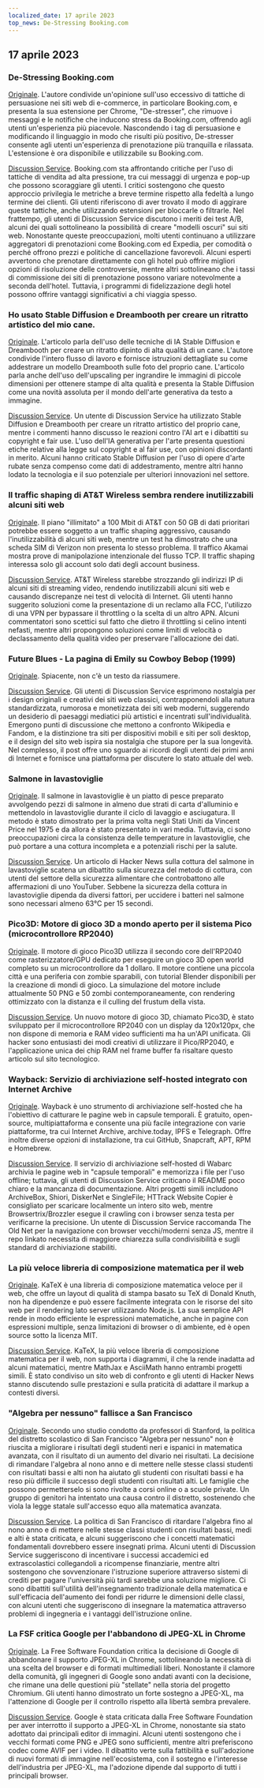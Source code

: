```yaml
---
localized_date: 17 aprile 2023
top_news: De-Stressing Booking.com
---
```


## 17 aprile 2023

### De-Stressing Booking.com

[Originale](https://www.alexcharlton.co/projects/booking-com-de-stresser).
L'autore condivide un'opinione sull'uso eccessivo di tattiche di persuasione nei siti web di e-commerce, in particolare Booking.com, e presenta la sua estensione per Chrome, "De-stresser", che rimuove i messaggi e le notifiche che inducono stress da Booking.com, offrendo agli utenti un'esperienza più piacevole. Nascondendo i tag di persuasione e modificando il linguaggio in modo che risulti più positivo, De-stresser consente agli utenti un'esperienza di prenotazione più tranquilla e rilassata. L'estensione è ora disponibile e utilizzabile su Booking.com.

[Discussion Service](http://news.ycombinator.com/item?id=35590734).
Booking.com sta affrontando critiche per l'uso di tattiche di vendita ad alta pressione, tra cui messaggi di urgenza e pop-up che possono scoraggiare gli utenti. I critici sostengono che questo approccio privilegia le metriche a breve termine rispetto alla fedeltà a lungo termine dei clienti. Gli utenti riferiscono di aver trovato il modo di aggirare queste tattiche, anche utilizzando estensioni per bloccarle o filtrarle. Nel frattempo, gli utenti di Discussion Service discutono i meriti dei test A/B, alcuni dei quali sottolineano la possibilità di creare "modelli oscuri" sui siti web. Nonostante queste preoccupazioni, molti utenti continuano a utilizzare aggregatori di prenotazioni come Booking.com ed Expedia, per comodità o perché offrono prezzi e politiche di cancellazione favorevoli. Alcuni esperti avvertono che prenotare direttamente con gli hotel può offrire migliori opzioni di risoluzione delle controversie, mentre altri sottolineano che i tassi di commissione dei siti di prenotazione possono variare notevolmente a seconda dell'hotel. Tuttavia, i programmi di fidelizzazione degli hotel possono offrire vantaggi significativi a chi viaggia spesso.

### Ho usato Stable Diffusion e Dreambooth per creare un ritratto artistico del mio cane.

[Originale](https://www.shruggingface.com/blog/how-i-used-stable-diffusion-and-dreambooth-to-create-a-painted-portrait-of-my-dog).
L'articolo parla dell'uso delle tecniche di IA Stable Diffusion e Dreambooth per creare un ritratto dipinto di alta qualità di un cane. L'autore condivide l'intero flusso di lavoro e fornisce istruzioni dettagliate su come addestrare un modello Dreambooth sulle foto del proprio cane. L'articolo parla anche dell'uso dell'upscaling per ingrandire le immagini di piccole dimensioni per ottenere stampe di alta qualità e presenta la Stable Diffusion come una novità assoluta per il mondo dell'arte generativa da testo a immagine.

[Discussion Service](http://news.ycombinator.com/item?id=35592847).
Un utente di Discussion Service ha utilizzato Stable Diffusion e Dreambooth per creare un ritratto artistico del proprio cane, mentre i commenti hanno discusso le reazioni contro l'AI art e i dibattiti su copyright e fair use. L'uso dell'IA generativa per l'arte presenta questioni etiche relative alla legge sul copyright e al fair use, con opinioni discordanti in merito. Alcuni hanno criticato Stable Diffusion per l'uso di opere d'arte rubate senza compenso come dati di addestramento, mentre altri hanno lodato la tecnologia e il suo potenziale per ulteriori innovazioni nel settore.

### Il traffic shaping di AT&T Wireless sembra rendere inutilizzabili alcuni siti web

[Originale](https://adriano.fyi/post/2023/2023-04-16-att-traffic-shaping-makes-websites-unusable/).
Il piano "illimitato" a 100 Mbit di AT&T con 50 GB di dati prioritari potrebbe essere soggetto a un traffic shaping aggressivo, causando l'inutilizzabilità di alcuni siti web, mentre un test ha dimostrato che una scheda SIM di Verizon non presenta lo stesso problema. Il traffico Akamai mostra prove di manipolazione intenzionale del flusso TCP. Il traffic shaping interessa solo gli account solo dati degli account business.

[Discussion Service](http://news.ycombinator.com/item?id=35592607).
AT&T Wireless starebbe strozzando gli indirizzi IP di alcuni siti di streaming video, rendendo inutilizzabili alcuni siti web e causando discrepanze nei test di velocità di Internet. Gli utenti hanno suggerito soluzioni come la presentazione di un reclamo alla FCC, l'utilizzo di una VPN per bypassare il throttling o la scelta di un altro APN. Alcuni commentatori sono scettici sul fatto che dietro il throttling si celino intenti nefasti, mentre altri propongono soluzioni come limiti di velocità o declassamento della qualità video per preservare l'allocazione dei dati.

### Future Blues - La pagina di Emily su Cowboy Bebop (1999)

[Originale](https://futureblues.com/).
Spiacente, non c'è un testo da riassumere.

[Discussion Service](http://news.ycombinator.com/item?id=35589124).
Gli utenti di Discussion Service esprimono nostalgia per i design originali e creativi dei siti web classici, contrapponendoli alla natura standardizzata, rumorosa e monetizzata dei siti web moderni, suggerendo un desiderio di paesaggi mediatici più artistici e incentrati sull'individualità. Emergono punti di discussione che mettono a confronto Wikipedia e Fandom, e la distinzione tra siti per dispositivi mobili e siti per soli desktop, e il design del sito web ispira sia nostalgia che stupore per la sua longevità. Nel complesso, il post offre uno sguardo ai ricordi degli utenti dei primi anni di Internet e fornisce una piattaforma per discutere lo stato attuale del web.

### Salmone in lavastoviglie

[Originale](https://en.wikipedia.org/wiki/Dishwasher_salmon).
Il salmone in lavastoviglie è un piatto di pesce preparato avvolgendo pezzi di salmone in almeno due strati di carta d'alluminio e mettendolo in lavastoviglie durante il ciclo di lavaggio e asciugatura. Il metodo è stato dimostrato per la prima volta negli Stati Uniti da Vincent Price nel 1975 e da allora è stato presentato in vari media. Tuttavia, ci sono preoccupazioni circa la consistenza delle temperature in lavastoviglie, che può portare a una cottura incompleta e a potenziali rischi per la salute.

[Discussion Service](http://news.ycombinator.com/item?id=35586683).
Un articolo di Hacker News sulla cottura del salmone in lavastoviglie scatena un dibattito sulla sicurezza del metodo di cottura, con utenti del settore della sicurezza alimentare che controbattono alle affermazioni di uno YouTuber. Sebbene la sicurezza della cottura in lavastoviglie dipenda da diversi fattori, per uccidere i batteri nel salmone sono necessari almeno 63°C per 15 secondi.

### Pico3D: Motore di gioco 3D a mondo aperto per il sistema Pico (microcontrollore RP2040)

[Originale](https://github.com/bernhardstrobl/Pico3D).
Il motore di gioco Pico3D utilizza il secondo core dell'RP2040 come rasterizzatore/GPU dedicato per eseguire un gioco 3D open world completo su un microcontrollore da 1 dollaro. Il motore contiene una piccola città e una periferia con zombie sparabili, con tutorial Blender disponibili per la creazione di mondi di gioco. La simulazione del motore include attualmente 50 PNG e 50 zombi contemporaneamente, con rendering ottimizzato con la distanza e il culling del frustum della vista.

[Discussion Service](http://news.ycombinator.com/item?id=35589172).
Un nuovo motore di gioco 3D, chiamato Pico3D, è stato sviluppato per il microcontrollore RP2040 con un display da 120x120px, che non dispone di memoria e RAM video sufficienti ma ha un'API unificata. Gli hacker sono entusiasti dei modi creativi di utilizzare il Pico/RP2040, e l'applicazione unica dei chip RAM nel frame buffer fa risaltare questo articolo sul sito tecnologico.

### Wayback: Servizio di archiviazione self-hosted integrato con Internet Archive

[Originale](https://github.com/wabarc/wayback).
Wayback è uno strumento di archiviazione self-hosted che ha l'obiettivo di catturare le pagine web in capsule temporali. È gratuito, open-source, multipiattaforma e consente una più facile integrazione con varie piattaforme, tra cui Internet Archive, archive.today, IPFS e Telegraph. Offre inoltre diverse opzioni di installazione, tra cui GitHub, Snapcraft, APT, RPM e Homebrew.

[Discussion Service](http://news.ycombinator.com/item?id=35586845).
Il servizio di archiviazione self-hosted di Wabarc archivia le pagine web in "capsule temporali" e memorizza i file per l'uso offline; tuttavia, gli utenti di Discussion Service criticano il README poco chiaro e la mancanza di documentazione. Altri progetti simili includono ArchiveBox, Shiori, DiskerNet e SingleFile; HTTrack Website Copier è consigliato per scaricare localmente un intero sito web, mentre Browsertrix/Brozzler esegue il crawling con i browser senza testa per verificarne la precisione. Un utente di Discussion Service raccomanda The Old Net per la navigazione con browser vecchi/moderni senza JS, mentre il repo linkato necessita di maggiore chiarezza sulla condivisibilità e sugli standard di archiviazione stabiliti.

### La più veloce libreria di composizione matematica per il web

[Originale](https://katex.org/).
KaTeX è una libreria di composizione matematica veloce per il web, che offre un layout di qualità di stampa basato su TeX di Donald Knuth, non ha dipendenze e può essere facilmente integrata con le risorse del sito web per il rendering lato server utilizzando Node.js. La sua semplice API rende in modo efficiente le espressioni matematiche, anche in pagine con espressioni multiple, senza limitazioni di browser o di ambiente, ed è open source sotto la licenza MIT.

[Discussion Service](http://news.ycombinator.com/item?id=35588985).
KaTeX, la più veloce libreria di composizione matematica per il web, non supporta i diagrammi, il che la rende inadatta ad alcuni matematici, mentre MathJax e AsciiMath hanno entrambi progetti simili. È stato condiviso un sito web di confronto e gli utenti di Hacker News stanno discutendo sulle prestazioni e sulla praticità di adattare il markup a contesti diversi.

### "Algebra per nessuno" fallisce a San Francisco

[Originale](https://www.joannejacobs.com/post/algebra-for-none-fails-in-san-francisco).
Secondo uno studio condotto da professori di Stanford, la politica del distretto scolastico di San Francisco "Algebra per nessuno" non è riuscita a migliorare i risultati degli studenti neri e ispanici in matematica avanzata, con il risultato di un aumento del divario nei risultati. La decisione di rimandare l'algebra al nono anno e di mettere nelle stesse classi studenti con risultati bassi e alti non ha aiutato gli studenti con risultati bassi e ha reso più difficile il successo degli studenti con risultati alti. Le famiglie che possono permetterselo si sono rivolte a corsi online o a scuole private. Un gruppo di genitori ha intentato una causa contro il distretto, sostenendo che viola la legge statale sull'accesso equo alla matematica avanzata.

[Discussion Service](http://news.ycombinator.com/item?id=35595026).
La politica di San Francisco di ritardare l'algebra fino al nono anno e di mettere nelle stesse classi studenti con risultati bassi, medi e alti è stata criticata, e alcuni suggeriscono che i concetti matematici fondamentali dovrebbero essere insegnati prima. Alcuni utenti di Discussion Service suggeriscono di incentivare i successi accademici ed extrascolastici collegandoli a ricompense finanziarie, mentre altri sostengono che sovvenzionare l'istruzione superiore attraverso sistemi di crediti per pagare l'università più tardi sarebbe una soluzione migliore. Ci sono dibattiti sull'utilità dell'insegnamento tradizionale della matematica e sull'efficacia dell'aumento dei fondi per ridurre le dimensioni delle classi, con alcuni utenti che suggeriscono di insegnare la matematica attraverso problemi di ingegneria e i vantaggi dell'istruzione online.

### La FSF critica Google per l'abbandono di JPEG-XL in Chrome

[Originale](https://www.phoronix.com/news/FSF-Slams-Google-JPEG-XL).
La Free Software Foundation critica la decisione di Google di abbandonare il supporto JPEG-XL in Chrome, sottolineando la necessità di una scelta del browser e di formati multimediali liberi. Nonostante il clamore della comunità, gli ingegneri di Google sono andati avanti con la decisione, che rimane una delle questioni più "stellate" nella storia del progetto Chromium. Gli utenti hanno dimostrato un forte sostegno a JPEG-XL, ma l'attenzione di Google per il controllo rispetto alla libertà sembra prevalere.

[Discussion Service](http://news.ycombinator.com/item?id=35589179).
Google è stata criticata dalla Free Software Foundation per aver interrotto il supporto a JPEG-XL in Chrome, nonostante sia stato adottato dai principali editor di immagini. Alcuni utenti sostengono che i vecchi formati come PNG e JPEG sono sufficienti, mentre altri preferiscono codec come AVIF per i video. Il dibattito verte sulla fattibilità e sull'adozione di nuovi formati di immagine nell'ecosistema, con il sostegno e l'interesse dell'industria per JPEG-XL, ma l'adozione dipende dal supporto di tutti i principali browser.
